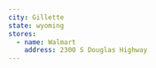 ```yaml
---
city: Gillette
state: wyoming
stores:
  - name: Walmart
    address: 2300 S Douglas Highway
---
```

